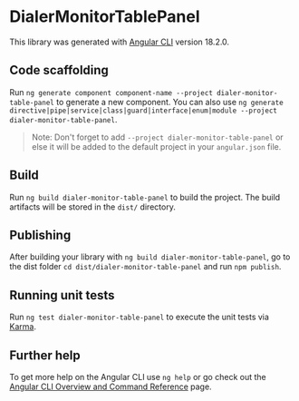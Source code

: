 # DialerMonitorTablePanel

This library was generated with [Angular CLI](https://github.com/angular/angular-cli) version 18.2.0.

## Code scaffolding

Run `ng generate component component-name --project dialer-monitor-table-panel` to generate a new component. You can also use `ng generate directive|pipe|service|class|guard|interface|enum|module --project dialer-monitor-table-panel`.
> Note: Don't forget to add `--project dialer-monitor-table-panel` or else it will be added to the default project in your `angular.json` file. 

## Build

Run `ng build dialer-monitor-table-panel` to build the project. The build artifacts will be stored in the `dist/` directory.

## Publishing

After building your library with `ng build dialer-monitor-table-panel`, go to the dist folder `cd dist/dialer-monitor-table-panel` and run `npm publish`.

## Running unit tests

Run `ng test dialer-monitor-table-panel` to execute the unit tests via [Karma](https://karma-runner.github.io).

## Further help

To get more help on the Angular CLI use `ng help` or go check out the [Angular CLI Overview and Command Reference](https://angular.dev/tools/cli) page.
